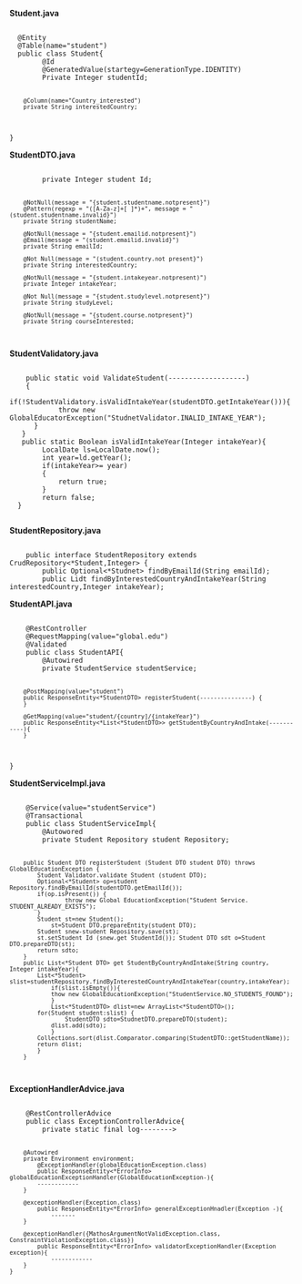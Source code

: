 **Student.java**
<p><code>
  @Entity
  @Table(name="student")
  public class Student{
        @Id
        @GeneratedValue(startegy=GenerationType.IDENTITY)
        Private Integer studentId;
    
        @Column(name="Country_interested")
        private String interestedCountry;
  }
</code></p>

**StudentDTO.java**
<p><code>
        private Integer student Id;
  
        @NotNull(message = "{student.studentname.notpresent}")
        @Pattern(regexp = "([A-Za-z]+[ ]*)+", message = "(student.studentname.invalid}")
        private String studentName;
        
        @NotNull(message = "{student.emailid.notpresent}")        
        @Email(message = "(student.emailid.invalid}")        
        private String emailId;
        
        @Not Null(message = "(student.country.not present}")
        private String interestedCountry;

        @NotNull(message = "{student.intakeyear.notpresent)")
        private Integer intakeYear;
        
        @Not Null(message = "{student.studylevel.notpresent}")
        private String studyLevel;
        
        @NotNull(message = "{student.course.notpresent}") 
        private String courseInterested; 
</code></p>

**StudentValidatory.java**
<p><code>
    public static void ValidateStudent(-------------------)
	{
 		if(!StudentValidatory.isValidIntakeYear(studentDTO.getIntakeYear())){
   			throw new GlobalEducatorException("StudnetValidator.INALID_INTAKE_YEAR");
	  }
   }
   public static Boolean isValidIntakeYear(Integer intakeYear){
	   	LocalDate ls=LocalDate.now();
		int year=ld.getYear();
	 	if(intakeYear>= year)
	  	{
	  		return true;
		}
	 	return false;
  }
        
</code></p>

**StudentRepository.java**
<p><code>
	public interface StudentRepository extends CrudRepository<*Student,Integer>	{
		public Optional<*Studnet> findByEmailId(String emailId);
		public Lidt<Studnet> findByInterestedCountryAndIntakeYear(String interestedCountry,Integer intakeYear);
</code></p>

**StudentAPI.java**
<p><code>
	@RestController
	@RequestMapping(value="global.edu")
	@Validated
	public class StudentAPI{
		@Autowired
		private StudentService studentService;

 		@PostMapping(value="student")
   		public ResponseEntity<*StudentDTO> registerStudent(---------------) {
		}

		@GetMapping(value="student/{country]/{intakeYear}")
  		public ResponseEntity<*List<*StudentDTO>> getStudentByCountryAndIntake(-----------){
		}
  }
</code></p>

**StudentServiceImpl.java**
<p><code>
	@Service(value="studentService")
	@Transactional
	public class StudentServiceImpl{
		@Autowored
		private Student Repository student Repository;

		public Student DTO registerStudent (Student DTO student DTO) throws GlobalEducationException { 
  			Student Validator.validate Student (student DTO);
			Optional<*Student> op=student Repository.findByEmailId(studentDTO.getEmailId()); 
   			if(op.isPresent()) {
      				throw new Global EducationException("Student Service. STUDENT_ALREADY_EXISTS");
			}
   			Student st=new Student();
      			st=Student DTO.prepareEntity(student DTO);
			Student snew-student Repository.save(st);
			st.setStudent Id (snew.get StudentId()); Student DTO sdt o=Student DTO.prepareDTO(st);
			return sdto;
		}
		public List<*Student DTO> get StudentByCountryAndIntake(String country, Integer intakeYear){
  			List<*Student> slist=studentRepository.findByInterestedCountryAndIntakeYear(country,intakeYear);
     			if(slist.isEmpty()){
				thow new GlobalEducationException("StudentService.NO_STUDENTS_FOUND");
    			}
       			List<*StudentDTO> dlist=new ArrayList<*StudentDTO>();
	  		for(Student student:slist) {
     				StudentDTO sdto=StudnetDTO.prepareDTO(student);
	 			dlist.add(sdto);
     			}
			Collections.sort(dlist.Comparator.comparing(StudentDTO::getStudentName));
   			return dlist;
      		}
     	}			
</code></p>

**ExceptionHandlerAdvice.java**
<p><code>
	@RestControllerAdvice
	public class ExceptionControllerAdvice{
		private static final log-------->
	
		@Autowired
  		private Environment environment;
    		@ExceptionHandler(globalEducationException.class)
      		public ResponseEntity<*ErrorInfo> globalEducationExceptionHandler(GlobalEducationException-){
			------------
		}

  		@exceptionHandler(Exception.class)
    		public ResponseEntity<*ErrorInfo> generalExceptionHnadler(Exception -){
      			-------
	 	}

   		@exceptionHandler({MathosArgumentNotValidException.class, ConstraintViolationException.class})
     		public ResponseEntity<*ErrorInfo> validatorExceptionHandler(Exception exception){
       			------------
	  	}
    }
</code></p>
